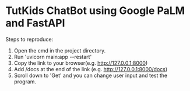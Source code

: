 # TutKids ChatBot using Google PaLM and FastAPI 

Steps to reproduce:
1. Open the cmd in the project directory.
2. Run 'uvicorn main:app --restart'
3. Copy the link to your browser(e.g. http://127.0.0.1:8000)
4. Add /docs at the end of the link (e.g. http://127.0.0.1:8000/docs)
5. Scroll down to 'Get' and you can change user input and test the program.
